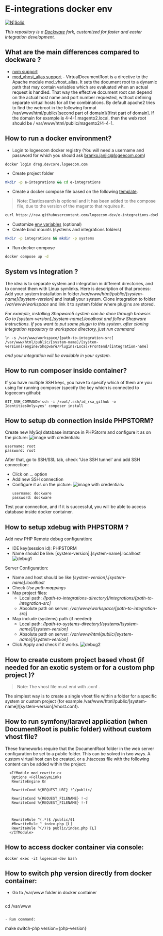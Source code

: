 # E-integrations docker env

[![N|Solid](https://logeecom.com/wp-content/uploads/2016/09/logo-original.png)](https://logeecom.com/)

 _This repository is a [Dockware](https://docs.dockware.io/) fork, customized for faster and easier integration development._

## What are the main differences compared to dockware ?
- [nvm support](https://github.com/nvm-sh/nvm) 
- [mod_vhost_alias support](https://httpd.apache.org/docs/2.4/mod/mod_vhost_alias.html#virtualdocumentroot) - VirtualDocumentRoot is a directive to the Apache module mod_vhost_alias. It sets the document root to a dynamic path that may contain variables which are evaluated when an actual request is handled. That way the effective document root can depend on the actual host name and port number requested, without defining separate virtual hosts for all the combinations. By default apache2 tries to find the webroot in the following format /var/www/html/public/[second part of domain]/[first part of domain]. If the domain for example is 4-4-1.magento2.local, then the web root should be / var/www/html/public/magento2/4-4-1.

## How to run a docker environment?
- Login to logeecom docker registry (You will need a username and password for which you should ask branko.janjic@logeecom.com)
```sh
docker login dreg.devcore.logeecom.com
```
- Create project folder 
```sh
mkdir -p e-integrations && cd e-integrations
```
- Create a docker compose file based on the following [template](https://github.com/logeecom-dev/e-integrations-docker-env/blob/main/docker-compose.dist). 
 > Note: Elasticsearch is optional and it has been added to the compose file, due to the version of the magento that requires it.
 ```sh
curl https://raw.githubusercontent.com/logeecom-dev/e-integrations-docker-env/main/docker-compose.dist?token=GHSAT0AAAAAABW23OWPAX6RY4EFBUOILMO4YW2KWGA -o docker-compose.yml
```
- Customize [env variables](https://docs.dockware.io/features/environment-variables) (optional)
- Create bind mounts (systems and integrations folders) 
```sh
mkdir -p integrations && mkdir -p systems
```
- Run docker compose
 ```sh
docker compose up -d
```
## System vs Integration ? 
The idea is to separate system and integration in different directories, and to connect them with Linux symlinks. Here is description of that process:
Add your system installation in folder */var/www/html/public/[system-name]/[system-version]* and install your system.
Clone integration to folder */var/www/workspace* and link it to system folder where plugins are stored.

*For example, installing Shopware5 system can be done through browser. Go to [system-version].[system-name].localhost and follow Shopware instructions.
If you want to put some plugin to this system, after cloning integration repository to workspace directory, just run command*
```
ln -s /var/www/workspace/[path-to-integration-src] /var/www/html/public/[system-name]/[system-version]/engine/Shopware/Plugins/Local/Frontend/[integration-name]
```
*and your integration will be available in your system.*

## How to run composer inside container?
If you have multiple SSH keys, you have to specify which of them are you using for running composer (specify the key which is connected to logeecom github):
```
GIT_SSH_COMMAND='ssh -i /root/.ssh/id_rsa_github -o IdentitiesOnly=yes' composer install
```

## How to setup db connection inside PHPSTORM?
Create new MySql database instance in PHPStorm and configure it as on the picture:
![image](https://user-images.githubusercontent.com/88436311/175286964-843a0505-7ae9-42ae-8ba0-28ef42daf05a.png)
with credentials:
```
username: root
password: root
```
After that, go to SSH/SSL tab, check 'Use SSH tunnel' and add SSH connection:
- Click on ... option
- Add new SSH connection
- Configure it as on the picture:
  ![image](https://user-images.githubusercontent.com/88436311/175287940-1b3dc4ab-1c8f-49bf-9293-aa7f10a55a23.png)
  with credentials:
  ```
  username: dockware
  password: dockware
  ```
Test your connection, and if it is successful, you will be able to access database inside docker container.
## How to setup xdebug with PHPSTORM ?

Add new PHP Remote debug configuration:
- IDE key(session id): PHPSTORM
- Name should be like: [system-version].[system-name].localhost
![debug1](https://user-images.githubusercontent.com/101107199/180241407-05108d2b-514a-4d4a-a110-79c26f43a39c.png)

Server Configuration:
- Name and host should be like *[system-version].[system-name].localhost*
- Check *Use path mappings*
- Map project files:
  - Local path: */[path-to-integrations-directory]/integrations/[path-to-integration-src]*
  - Absolute path on server: */var/www/workspace/[path-to-integration-src]*
- Map include (systems) path (if needed):
  - Local path: */[path-to-systems-directory]/systems/[system-name]/[system-version]*
  - Absolute path on server: */var/www/html/public/[system-name]/[system-version]*
- Click Apply and check if it works.
![debug2](https://user-images.githubusercontent.com/101107199/180241456-73479384-e2d6-46f4-a27a-609d563117f3.png)

## How to create custom project based vhost (if needed for an exotic system or for a custom php project )?
 > Note: The vhost file must end with .conf .

The simplest way is to create a single vhost file within a folder for a specific system or custom project (for example /var/www/html/public/[system-name]/[system-version]/vhost.conf).

## How to run symfony/laravel application (when DocumentRoot is public folder) without custom vhost file? 
These frameworks require that the DocumentRoot folder in the web server configuration be set to a public folder. This can be solved in two ways. A custom virtual host can be created, or a .htaccess file with the following content can be added within the project:
      
      <IfModule mod_rewrite.c>
       Options +FollowSymLinks
       RewriteEngine On

       RewriteCond %{REQUEST_URI} !^/public/

       RewriteCond %{REQUEST_FILENAME} !-d
       RewriteCond %{REQUEST_FILENAME} !-f



       RewriteRule ^(.*)$ /public/$1
       #RewriteRule ^ index.php [L]
       RewriteRule ^(/)?$ public/index.php [L]
      </IfModule>
## How to access docker container via console:
```
docker exec -it logeecom-dev bash
```

## How to switch php version directly from docker container:
 - Go to /var/www folder in docker container
   ```
  cd /var/www
  ```
  
 - Run command:
  ```
  make switch-php version={php-version}
  ```
